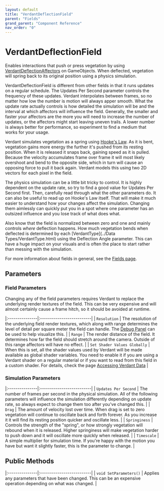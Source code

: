 ```yaml
---
layout: default
title: "VerdantDeflectionField"
parent: "Fields"
grand_parent: "Component Reference"
nav_order: "0"
---
```


# VerdantDeflectionField

Enables interactions that push or press vegetation by using [VerdantDeflectionAffectors](../Affectors/VerdantDeflectionAffector.html) on GameObjects. When deflected, vegetation will spring back to its original position using a physics simulation. 

VerdantDeflectionField is different from other fields in that it runs updates on a regular schedule. The Updates Per Second parameter controls the frequency of these updates. Verdant interpolates between frames, so no matter how low the number is motion will always apper smooth. What the update rate actually controls is how detailed the simulation will be and the interval at which affectors will influence the field. Generally, the smaller and faster your affectors are the more you will need to increase the number of updates, or the affectors might start leaving uneven trails. A lower number is always better for performance, so experiment to find a medium that works for your usage. 

Verdant simulates vegetation as a spring using [Hooke's Law](https://en.wikipedia.org/wiki/Hooke%27s_law). As it is bent, vegetation gains more energy the further it's pushed from its resting position. When it is released it snaps back, gaining speed as it is pulled. Because the velocity accumulates frame over frame it will most likely overshoot and bend to the opposite side, which in turn will cause an opposing force to pull it back again. Verdant models this using two 2D vectors for each pixel in the field.

The physics simulation can be a little bit tricky to control. It is highly dependent on the update rate, so try to find a good value for Updates Per Second first. Then, carefully read through what the other parameters do. It can also be useful to read up on Hooke's Law itself. That will make it much easier to understand how your changes affect the simulation. Changing them aimlessly can quickly put you in a spot where one parameter has an outsized influence and you lose track of what does what.

Also know that the field is normalized between zero and one and mainly controls *where* deflection happens. How much vegetation bends when deflected is determined by each [VerdantType](../Data Types/VerdantType.html) using the Deflection Angle parameter. This can have a huge impact on your visuals and is often the place to start rather than messing with the simulation.

For more information about fields in general, see the [Fields page](index.html). 

## Parameters
 
### Field Parameters

Changing any of the field parameters requires Verdant to replace the underlying render textures of the field. This can be very expensive and will almost certainly cause a frame hitch, so it should be avoided at runtime.

|:---------------|:--------------------------|
| `Resolution` | The resolution of the underlying field render textures, which along with range determines the level of detail per square meter the field can handle. The [Debug Panel](../../AdvancedGuide/DebugPanel.html) can be used to help visualize this. |
| `Range` | The render distance of the field. It determines how far the field should stretch around the camera. Outside of this range affectors will have no effect. |
| `Set Shader Values Globally` | When this is set, all the shader values used by Verdant will be made available as global shader variables. You need to enable it if you are using a Verdant shader on a regular material or if you want to read from this field in a custom shader. For details, check the page [Accessing Verdant Data]("../../AdvancedGuide/AccessingVerdantData.html") |

### Simulation Parameters

|:---------------|:--------------------------|
| `Updates Per Second` | The number of frames per second in the physical simulation. All of the following parameters will influence the simulation differently depending on update rate, so always expect to change them too after you've changed this.   |
| `Drag` | The amount of velocity lost over time. When drag is set to zero vegetation will continue to oscillate back and forth forever. As you increase it it will find its resting position quicker and oscillate less. |
| `Springiness` | Controls the strength of the "spring", or how strongly vegetation will rebound when it is released. Higher springiness will make vegetation harder to push down and it will oscillate more quickly when released. |
| `Timescale` | A simple multiplier for simulation time. If you're happy with the motion you have but want it slightly faster, this is the parameter to change. |


## Public Methods

|:---------------|:--------------------------|
| `void SetParameters()` | Applies any parameters that have been changed. This can be an expensive operation depending on what was changed. |


